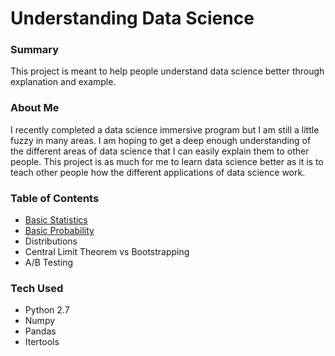# Understanding Data Science

### Summary
This project is meant to help people understand data science better through explanation and example.

### About Me
I recently completed a data science immersive program but I am still a little fuzzy in many areas.  I am hoping to get a deep enough understanding of the different areas of data science that I can easily explain them to other people.  This project is as much for me to learn data science better as it is to teach other people how the different applications of data science work.

### Table of Contents
 - [Basic Statistics](https://github.com/gravity226/Understanding_Data_Science/tree/master/Basic_Statistics)
 - [Basic Probability](https://github.com/gravity226/Understanding_Data_Science/tree/master/Basic_Probability)
 - Distributions
 - Central Limit Theorem vs Bootstrapping
 - A/B Testing

### Tech Used
 - Python 2.7
 - Numpy
 - Pandas
 - Itertools
